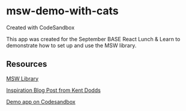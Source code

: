 # msw-demo-with-cats
Created with CodeSandbox

This app was created for the September BASE React Lunch & Learn to demonstrate how to set up and use the MSW library.

## Resources
[MSW Library](https://mswjs.io/)

[Inspiration Blog Post from Kent Dodds](https://kentcdodds.com/blog/stop-mocking-fetch)

[Demo app on Codesandbox](https://codesandbox.io/s/great-hypatia-zzxpj?file=/src/App.js)
